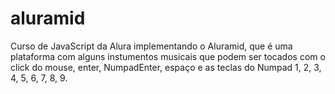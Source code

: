 # aluramid
Curso de JavaScript da Alura implementando o Aluramid, que é uma plataforma com alguns instumentos musicais que podem ser tocados com o click do mouse, enter, NumpadEnter, espaço e as teclas do Numpad 1, 2, 3, 4, 5, 6, 7, 8, 9.

